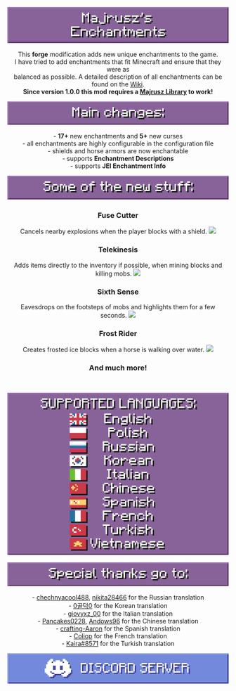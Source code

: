 <center>

![](https://github.com/Majrusz/MinecraftCommon/blob/main/Enchantments/logo.png?raw=true)

This <b>forge</b> modification adds new unique enchantments to the game. \
I have tried to add enchantments that fit Minecraft and ensure that they were as \
balanced as possible. A detailed description of all enchantments can be found on the [Wiki](https://github.com/Majrusz/MajruszsEnchantmentsMod/wiki). \
<b>Since version 1.0.0 this mod requires a [Majrusz Library](https://modrinth.com/mod/majrusz-library) to work!</b>

![](https://github.com/Majrusz/MinecraftCommon/blob/main/Enchantments/changes.png?raw=true)

\- <b>17+</b> new enchantments and <b>5+</b> new curses \
\- all enchantments are highly configurable in the configuration file \
\- shields and horse armors are now enchantable \
\- supports <b>Enchantment Descriptions</b> \
\- supports <b>JEI Enchantment Info</b>

![](https://github.com/Majrusz/MinecraftCommon/blob/main/Enchantments/stuff.png?raw=true)

### Fuse Cutter
Cancels nearby explosions when the player blocks with a shield.
![](https://github.com/Majrusz/MinecraftCommon/blob/main/Enchantments/fuse_cutter.gif?raw=true)

### Telekinesis
Adds items directly to the inventory if possible, when mining blocks and killing mobs.
![](https://github.com/Majrusz/MinecraftCommon/blob/main/Enchantments/telekinesis.gif?raw=true)

### Sixth Sense
Eavesdrops on the footsteps of mobs and highlights them for a few seconds.
![](https://github.com/Majrusz/MinecraftCommon/blob/main/Enchantments/sixth_sense.gif?raw=true)

### Frost Rider
Creates frosted ice blocks when a horse is walking over water.
![](https://github.com/Majrusz/MinecraftCommon/blob/main/Enchantments/frost_rider.gif?raw=true)

### And much more!

<br>

![](https://github.com/Majrusz/MinecraftCommon/blob/main/Enchantments/languages.png?raw=true)

![](https://github.com/Majrusz/MinecraftCommon/blob/main/Enchantments/thanks.png?raw=true)

\- [chechnyacool488](https://www.curseforge.com/members/chechnyacool488), [nikita28466](https://www.curseforge.com/minecraft/mc-mods/wonderful-enchantments) for the Russian translation \
\- [0골덕0](https://www.curseforge.com/members/kw2341) for the Korean translation \
\- [giovyxz_00](https://www.curseforge.com/members/giovyxz_00) for the Italian translation \
\- [Pancakes0228](https://github.com/Pancakes0228), [Andows96](https://github.com/Andows96) for the Chinese translation \
\- [crafting-Aaron](https://github.com/crafting-Aaron) for the Spanish translation \
\- [Coliop](https://www.curseforge.com/member/coliop/) for the French translation \
\- [Kaira#8571](https://www.curseforge.com/members/omerkayra01210) for the Turkish translation

[![](https://github.com/Majrusz/MinecraftCommon/blob/main/Library/discord.png?raw=true)](https://discord.gg/9UF774WcuW)

</center>